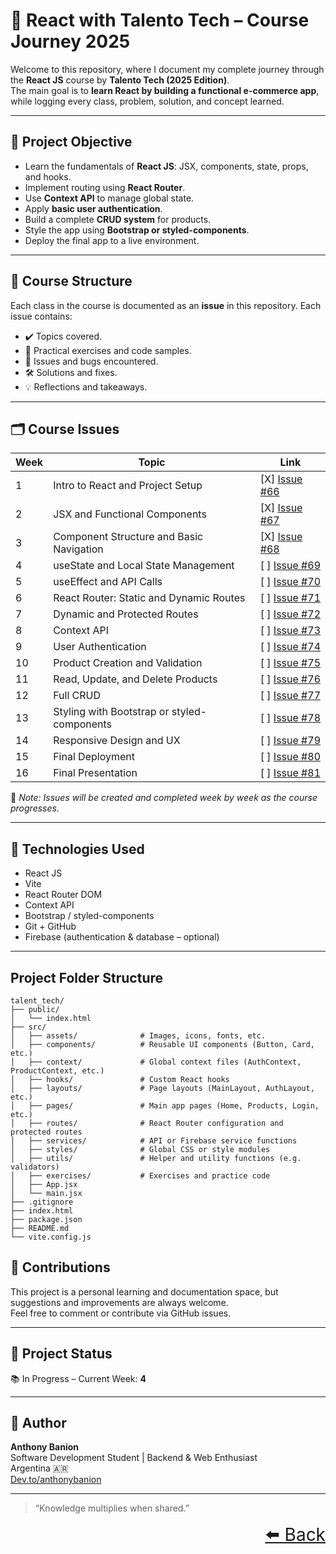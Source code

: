 # 🚀 React with Talento Tech – Course Journey 2025

Welcome to this repository, where I document my complete journey through the **React JS** course by **Talento Tech (2025 Edition)**.  
The main goal is to **learn React by building a functional e-commerce app**, while logging every class, problem, solution, and concept learned.

---

## 🎯 Project Objective

- Learn the fundamentals of **React JS**: JSX, components, state, props, and hooks.
- Implement routing using **React Router**.
- Use **Context API** to manage global state.
- Apply **basic user authentication**.
- Build a complete **CRUD system** for products.
- Style the app using **Bootstrap or styled-components**.
- Deploy the final app to a live environment.

---

## 🧱 Course Structure

Each class in the course is documented as an **issue** in this repository. Each issue contains:

- ✔️ Topics covered.
- 🧪 Practical exercises and code samples.
- 🐞 Issues and bugs encountered.
- 🛠 Solutions and fixes.
- 💡 Reflections and takeaways.

---

## 🗂 Course Issues

| Week | Topic                                       | Link                                                                |
| ---- | ------------------------------------------- | ------------------------------------------------------------------- |
| 1    | Intro to React and Project Setup            | [X] [Issue #66](https://github.com/anthonybanion/LearnFW/issues/66) |
| 2    | JSX and Functional Components               | [X] [Issue #67](https://github.com/anthonybanion/LearnFW/issues/67) |
| 3    | Component Structure and Basic Navigation    | [X] [Issue #68](https://github.com/anthonybanion/LearnFW/issues/68) |
| 4    | useState and Local State Management         | [ ] [Issue #69](https://github.com/anthonybanion/LearnFW/issues/69) |
| 5    | useEffect and API Calls                     | [ ] [Issue #70](https://github.com/anthonybanion/LearnFW/issues/70) |
| 6    | React Router: Static and Dynamic Routes     | [ ] [Issue #71](https://github.com/anthonybanion/LearnFW/issues/71) |
| 7    | Dynamic and Protected Routes                | [ ] [Issue #72](https://github.com/anthonybanion/LearnFW/issues/72) |
| 8    | Context API                                 | [ ] [Issue #73](https://github.com/anthonybanion/LearnFW/issues/73) |
| 9    | User Authentication                         | [ ] [Issue #74](https://github.com/anthonybanion/LearnFW/issues/74) |
| 10   | Product Creation and Validation             | [ ] [Issue #75](https://github.com/anthonybanion/LearnFW/issues/75) |
| 11   | Read, Update, and Delete Products           | [ ] [Issue #76](https://github.com/anthonybanion/LearnFW/issues/76) |
| 12   | Full CRUD                                   | [ ] [Issue #77](https://github.com/anthonybanion/LearnFW/issues/77) |
| 13   | Styling with Bootstrap or styled-components | [ ] [Issue #78](https://github.com/anthonybanion/LearnFW/issues/78) |
| 14   | Responsive Design and UX                    | [ ] [Issue #79](https://github.com/anthonybanion/LearnFW/issues/79) |
| 15   | Final Deployment                            | [ ] [Issue #80](https://github.com/anthonybanion/LearnFW/issues/80) |
| 16   | Final Presentation                          | [ ] [Issue #81](https://github.com/anthonybanion/LearnFW/issues/81) |

📝 _Note: Issues will be created and completed week by week as the course progresses._

---

## 🔧 Technologies Used

- React JS
- Vite
- React Router DOM
- Context API
- Bootstrap / styled-components
- Git + GitHub
- Firebase (authentication & database – optional)

---

## Project Folder Structure

```text
talent_tech/
├── public/
│   └── index.html
├── src/
│   ├── assets/              # Images, icons, fonts, etc.
│   ├── components/          # Reusable UI components (Button, Card, etc.)
│   ├── context/             # Global context files (AuthContext, ProductContext, etc.)
│   ├── hooks/               # Custom React hooks
│   ├── layouts/             # Page layouts (MainLayout, AuthLayout, etc.)
│   ├── pages/               # Main app pages (Home, Products, Login, etc.)
│   ├── routes/              # React Router configuration and protected routes
│   ├── services/            # API or Firebase service functions
│   ├── styles/              # Global CSS or style modules
│   ├── utils/               # Helper and utility functions (e.g. validators)
│   ├── exercises/           # Exercises and practice code
│   ├── App.jsx
│   └── main.jsx
├── .gitignore
├── index.html
├── package.json
├── README.md
└── vite.config.js

```

## 🤝 Contributions

This project is a personal learning and documentation space, but suggestions and improvements are always welcome.  
Feel free to comment or contribute via GitHub issues.

---

## 📅 Project Status

📚 In Progress – Current Week: **4**

---

## 🧠 Author

**Anthony Banion**  
Software Development Student | Backend & Web Enthusiast  
Argentina 🇦🇷  
[Dev.to/anthonybanion](https://dev.to/anthonybanion)

---

> “Knowledge multiplies when shared.”

<div align="right" style="font-size: 2em;">
    <a href="../README.md">⬅️ Back</a>
</div>
